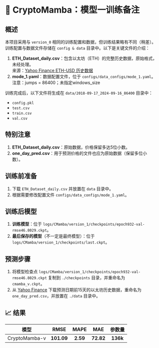 # 🚀 CryptoMamba：模型一训练备注

## 概述

本项目采用与 `version_0` 相同的训练配置和数据，但训练结果略有不同（稍差）。  
训练配置与数据文件存储在 `config & data` 目录中。以下是关键文件的介绍：

1. **ETH_Dataset_daily.csv**：包含以太坊（ETH）的完整历史数据，原始格式，未经处理。  
   来源：[Yahoo Finance ETH-USD 历史数据](https://finance.yahoo.com/quote/ETH-USD/history/)
2. **mode_1.yaml**：数据配置文件，位于 `configs/data_configs/mode_1.yaml`。
   注意：jumps = 86400；未指定windows_size

训练完成后，以下文件将生成在 `data/2018-09-17_2024-09-16_86400` 目录中：
- `config.pkl`
- `test.csv`
- `train.csv`
- `val.csv`

## 特别注意

1. **ETH_Dataset_daily.csv**：原始数据，价格保留多达5位小数。
2. **one_day_pred.csv**：用于预测价格的文件也应为原始数据（保留多位小数）。

## 训练前准备

1. 下载 `ETH_Dataset_daily.csv` 并放置在 `data` 目录中。
2. 根据需要修改配置文件 `configs/data_configs/mode_1.yaml`。

## 训练后模型

1. **训练模型**：位于 `logs/CMamba/version_1/checkpoints/epoch932-val-rmse46.8029.ckpt`。
2. **最后保存的模型**（不一定是最终模型）：位于 `logs/CMamba/version_1/checkpoints/last.ckpt`。

## 预测步骤

1. 将模型检查点 `logs/CMamba/version_1/checkpoints/epoch932-val-rmse46.8029.ckpt` 复制到 `./checkpoints` 目录，并重命名为 `cmamba_v.ckpt`。
2. 从 [Yahoo Finance](https://finance.yahoo.com/quote/ETH-USD/history/) 下载预测日期前15天的以太坊历史数据，重命名为 `one_day_pred.csv`，并放置在 `./data` 目录中。

## 📈 结果

<div align="center">

| 模型 | RMSE | MAPE | MAE | 参数量 |
| :--: | :--: | :--: | :--: |  :--: |
| CryptoMamba-v | **101.09** | **2.59** | **72.82** | **136k** |

</div>
